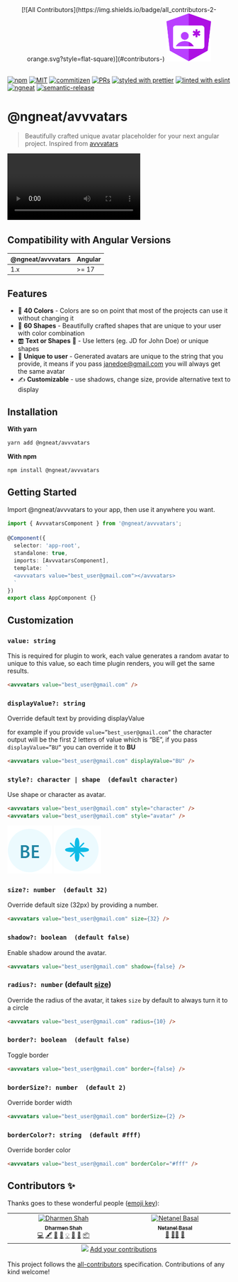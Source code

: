 <div align="center">
<!-- ALL-CONTRIBUTORS-BADGE:START - Do not remove or modify this section -->
[![All Contributors](https://img.shields.io/badge/all_contributors-2-orange.svg?style=flat-square)](#contributors-)
<!-- ALL-CONTRIBUTORS-BADGE:END -->
  <img width="20%" height="20%" src="./assets/logo.svg?raw=true">
</div>

<br />

[![npm](https://img.shields.io/npm/v/@ngneat/avvvatars?style=flat-square)](https://www.npmjs.com/package/@ngneat/avvvatars)
[![MIT](https://img.shields.io/packagist/l/doctrine/orm.svg?style=flat-square)](https://github.com/ngneat/avvvatars/blob/master/LICENSE)
[![commitizen](https://img.shields.io/badge/commitizen-friendly-brightgreen.svg?style=flat-square)]()
[![PRs](https://img.shields.io/badge/PRs-welcome-brightgreen.svg?style=flat-square)](https://github.com/ngneat/avvvatars/compare)
[![styled with prettier](https://img.shields.io/badge/styled_with-prettier-ff69b4.svg?style=flat-square)](https://github.com/prettier/prettier)
[![linted with eslint](https://img.shields.io/badge/linted_with-eslint-4b32c3.svg?style=flat-square)](https://github.com/prettier/prettier)
[![ngneat](https://img.shields.io/badge/@-ngneat-383636?style=flat-square&labelColor=8f68d4)](https://github.com/ngneat/)
[![semantic-release](https://img.shields.io/badge/%20%20%F0%9F%93%A6%F0%9F%9A%80-semantic--release-e10079.svg)](https://github.com/semantic-release/semantic-release)

# @ngneat/avvvatars

> Beautifully crafted unique avatar placeholder for your next angular project. Inspired from [avvvatars](https://github.com/nusu/avvvatars)

![demo](assets/demo.mp4?raw=true)

## Compatibility with Angular Versions

<table>
  <thead>
    <tr>
      <th>@ngneat/avvvatars</th>
      <th>Angular</th>
    </tr>
  </thead>
  <tbody>
    <tr>
      <td>
        1.x
      </td>
      <td>
        >= 17
      </td>
    </tr>
  </tbody>
</table>

## Features

- 🌈 **40 Colors** - Colors are so on point that most of the projects can use it without changing it
- 💠 **60 Shapes** - Beautifully crafted shapes that are unique to your user with color combination
- 🆎 **Text or Shapes** 🔸 - Use letters (eg. JD for John Doe) or unique shapes
- 🤠 **Unique to user** - Generated avatars are unique to the string that you provide, it means if you pass janedoe@gmail.com you will always get the same avatar
- ✍️ **Customizable** - use shadows, change size, provide alternative text to display

## Installation

**With yarn**

```bash
yarn add @ngneat/avvvatars
```

**With npm**

```bash
npm install @ngneat/avvvatars
```

## Getting Started

Import @ngneat/avvvatars to your app, then use it anywhere you want.

```typescript
import { AvvvatarsComponent } from '@ngneat/avvvatars';

@Component({
  selector: 'app-root',
  standalone: true,
  imports: [AvvvatarsComponent],
  template: `
  <avvvatars value="best_user@gmail.com"></avvvatars>
  `
})
export class AppComponent {}
```

## Customization

### `value: string`

This is required for plugin to work, each value generates a random avatar to unique to this value, so each time plugin renders, you will get the same results. 

```html
<avvvatars value="best_user@gmail.com" />
```

### `displayValue?: string`

Override default text by providing displayValue

for example if you provide `value=”best_user@gmail.com”` the character output will be the first 2 letters of value which is “BE”, if you pass `displayValue=”BU”` you can override it to **BU**

```html
<avvvatars value="best_user@gmail.com" displayValue="BU" />
```

### `style?: character | shape  (default character)`

Use shape or character as avatar.

```html
<avvvatars value="best_user@gmail.com" style="character" />
<avvvatars value="best_user@gmail.com" style="avatar" />
```

![character](./assets/BE.png)
![avatar](./assets/BE%20shape.png)

### `size?: number  (default 32)`

Override default size (32px) by providing a number.

```html
<avvvatars value="best_user@gmail.com" size={32} />
```

### `shadow?: boolean  (default false)`

Enable shadow around the avatar.

```html
<avvvatars value="best_user@gmail.com" shadow={false} />
```

### `radius?: number` (default [size](#size-number-default-32))

Override the radius of the avatar, it takes `size` by default to always turn it to a circle

```html
<avvvatars value="best_user@gmail.com" radius={10} />
```

### `border?: boolean  (default false)`

Toggle border

```html
<avvvatars value="best_user@gmail.com" border={false} />
```

### `borderSize?: number  (default 2)`

Override border width

```html
<avvvatars value="best_user@gmail.com" borderSize={2} />
```

### `borderColor?: string  (default #fff)`

Override border color

```html
<avvvatars value="best_user@gmail.com" borderColor="#fff" />
```

## Contributors ✨

Thanks goes to these wonderful people ([emoji key](https://allcontributors.org/docs/en/emoji-key)):

<!-- ALL-CONTRIBUTORS-LIST:START - Do not remove or modify this section -->
<!-- prettier-ignore-start -->
<!-- markdownlint-disable -->
<table>
  <tbody>
    <tr>
      <td align="center" valign="top" width="14.28%"><a href="https://github.com/shhdharmen"><img src="https://avatars.githubusercontent.com/u/6831283?v=4?s=100" width="100px;" alt="Dharmen Shah"/><br /><sub><b>Dharmen Shah</b></sub></a><br /><a href="https://github.com/ngneat/avvvatars/commits?author=shhdharmen" title="Code">💻</a> <a href="#content-shhdharmen" title="Content">🖋</a> <a href="#design-shhdharmen" title="Design">🎨</a> <a href="https://github.com/ngneat/avvvatars/commits?author=shhdharmen" title="Documentation">📖</a> <a href="#example-shhdharmen" title="Examples">💡</a> <a href="#ideas-shhdharmen" title="Ideas, Planning, & Feedback">🤔</a> <a href="#maintenance-shhdharmen" title="Maintenance">🚧</a> <a href="#platform-shhdharmen" title="Packaging/porting to new platform">📦</a></td>
      <td align="center" valign="top" width="14.28%"><a href="https://www.netbasal.com/"><img src="https://avatars.githubusercontent.com/u/6745730?v=4?s=100" width="100px;" alt="Netanel Basal"/><br /><sub><b>Netanel Basal</b></sub></a><br /><a href="#business-NetanelBasal" title="Business development">💼</a> <a href="#mentoring-NetanelBasal" title="Mentoring">🧑‍🏫</a> <a href="https://github.com/ngneat/avvvatars/pulls?q=is%3Apr+reviewed-by%3ANetanelBasal" title="Reviewed Pull Requests">👀</a></td>
    </tr>
  </tbody>
  <tfoot>
    <tr>
      <td align="center" size="13px" colspan="7">
        <img src="https://raw.githubusercontent.com/all-contributors/all-contributors-cli/1b8533af435da9854653492b1327a23a4dbd0a10/assets/logo-small.svg">
          <a href="https://all-contributors.js.org/docs/en/bot/usage">Add your contributions</a>
        </img>
      </td>
    </tr>
  </tfoot>
</table>

<!-- markdownlint-restore -->
<!-- prettier-ignore-end -->

<!-- ALL-CONTRIBUTORS-LIST:END -->

This project follows the [all-contributors](https://github.com/all-contributors/all-contributors) specification. Contributions of any kind welcome!